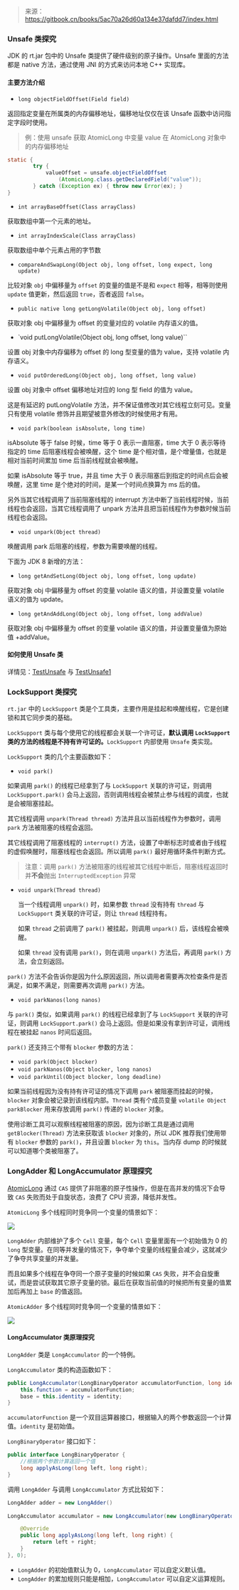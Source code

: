 > 来源：https://gitbook.cn/books/5ac70a26d60a134e37dafdd7/index.html

### Unsafe 类探究

JDK 的 rt.jar 包中的 Unsafe 类提供了硬件级别的原子操作。Unsafe 里面的方法都是 native 方法，通过使用 JNI 的方式来访问本地 C++ 实现库。

#### 主要方法介绍

- `long objectFieldOffset(Field field)`

返回指定变量在所属类的内存偏移地址，偏移地址仅仅在该 Unsafe 函数中访问指定字段时使用。

> 例：使用 unsafe 获取 AtomicLong 中变量 value 在 AtomicLong 对象中的内存偏移地址

```java
static {
        try {
            valueOffset = unsafe.objectFieldOffset
                (AtomicLong.class.getDeclaredField("value"));
        } catch (Exception ex) { throw new Error(ex); }
}
```

- `int arrayBaseOffset(Class arrayClass)`

获取数组中第一个元素的地址。

- `int arrayIndexScale(Class arrayClass)`

获取数组中单个元素占用的字节数 

- `compareAndSwapLong(Object obj, long offset, long expect, long update)`

比较对象 `obj` 中偏移量为 `offset` 的变量的值是不是和 `expect` 相等，相等则使用 `update` 值更新，然后返回 `true`，否者返回 `false`。

- `public native long getLongVolatile(Object obj, long offset)`

获取对象 obj 中偏移量为 offset 的变量对应的 volatile 内存语义的值。

- `void putLongVolatile(Object obj, long offset, long value)``

设置 obj 对象中内存偏移为 offset 的 long 型变量的值为 value，支持 volatile 内存语义。 

- `void putOrderedLong(Object obj, long offset, long value)`

设置 obj 对象中 offset 偏移地址对应的 long 型 field 的值为 value。

这是有延迟的 putLongVolatile 方法，并不保证值修改对其它线程立刻可见。变量只有使用 volatile 修饰并且期望被意外修改的时候使用才有用。 

- `void park(boolean isAbsolute, long time)` 

isAbsolute 等于 false 时候，time 等于 0 表示一直阻塞，time 大于 0 表示等待指定的 time 后阻塞线程会被唤醒，这个 time 是个相对值，是个增量值，也就是相对当前时间累加 time 后当前线程就会被唤醒。

 如果 isAbsolute 等于 true，并且 time 大于 0 表示阻塞后到指定的时间点后会被唤醒，这里 time 是个绝对的时间，是某一个时间点换算为 ms 后的值。

另外当其它线程调用了当前阻塞线程的 interrupt 方法中断了当前线程时候，当前线程也会返回，当其它线程调用了 unpark 方法并且把当前线程作为参数时候当前线程也会返回。 

- `void unpark(Object thread)`

唤醒调用 park 后阻塞的线程，参数为需要唤醒的线程。

下面为 JDK 8 新增的方法：

- `long getAndSetLong(Object obj, long offset, long update)`

获取对象 obj 中偏移量为 offset 的变量 volatile 语义的值，并设置变量 volatile 语义的值为 update。 

- `long getAndAddLong(Object obj, long offset, long addValue)`

获取对象 obj 中偏移量为 offset 的变量 volatile 语义的值，并设置变量值为原始值 +addValue。 

#### 如何使用 Unsafe 类

详情见：[TestUnsafe](https://github.com/Volong/javademo/blob/master/src/main/java/github/io/volong/jcpb/TestUnSafe.java) 与 [TestUnsafe1](https://github.com/Volong/javademo/blob/master/src/main/java/github/io/volong/jcpb/TestUnsafe1.java)

### LockSupport 类探究

`rt.jar` 中的 `LockSupport` 类是个工具类，主要作用是挂起和唤醒线程，它是创建锁和其它同步类的基础。

`LockSupport` 类与每个使用它的线程都会关联一个许可证，**默认调用 `LockSupport` 类的方法的线程是不持有许可证的。**`LockSupport` 内部使用 `Unsafe` 类实现。

`LockSupport` 类的几个主要函数如下：

- `void park()` 

如果调用 `park()` 的线程已经拿到了与 `LockSupport` 关联的许可证，则调用 `LockSupport.park()` 会马上返回，否则调用线程会被禁止参与线程的调度，也就是会被阻塞挂起。

其它线程调用 `unpark(Thread thread)` 方法并且以当前线程作为参数时，调用 `park` 方法被阻塞的线程会返回。

其它线程调用了阻塞线程的 `interrupt()` 方法，设置了中断标志时或者由于线程的虚假唤醒时，阻塞线程也会返回。所以调用 `park()` 最好用循环条件判断方式。

> 注意：调用 `park()` 方法被阻塞的线程被其它线程中断后，阻塞线程返回时并**不会**抛出 `InterruptedException` 异常

- `void unpark(Thread thread)`

  当一个线程调用 `unpark()` 时，如果参数 `thread` 没有持有 `thread` 与 `LockSupport` 类关联的许可证，则让 `thread` 线程持有。

  如果 `thread` 之前调用了 `park()` 被挂起，则调用 `unpark()` 后，该线程会被唤醒。

  如果 `thread` 没有调用 `park()`，则在调用 `unpark()` 方法后，再调用 `park()` 方法，会立刻返回。

`park()` 方法不会告诉你是因为什么原因返回，所以调用者需要再次检查条件是否满足，如果不满足，则需要再次调用 `park()` 方法。

- `void parkNanos(long nanos)`

与 `park()` 类似，如果调用 `park()` 的线程已经拿到了与 `LockSupport` 关联的许可证，则调用 `LockSupport.park()` 会马上返回。但是如果没有拿到许可证，调用线程在被挂起 `nanos` 时间后返回。

`park()` 还支持三个带有 `blocker` 参数的方法：

- `void park(Object blocker)`
- `void parkNanos(Object blocker, long nanos)`
- `void parkUntil(Object blocker, long deadline)`

如果当前线程因为没有持有许可证的情况下调用 `park` 被阻塞而挂起的时候，`blocker` 对象会被记录到该线程内部。`Thread` 类有个成员变量 `volatile Object parkBlocker` 用来存放调用 `park()` 传递的 `blocker` 对象。

使用诊断工具可以观察线程被阻塞的原因，因为诊断工具是通过调用 `getBlocker(Thread)` 方法来获取该 `blocker` 对象的，所以 JDK 推荐我们使用带有 `blocker` 参数的 `park()`，并且设置 `blocker` 为 `this`。当内存 dump 的时候就可以知道哪个类被阻塞了。

### LongAdder 和 LongAccumulator 原理探究

[AtomicLong](https://github.com/Volong/jdk1.8.0_111/blob/master/src/java/util/concurrent/atomic/AtomicLong.java) 通过 `CAS` 提供了非阻塞的原子性操作，但是在高并发的情况下会导致 `CAS` 失败而处于自旋状态，浪费了 CPU 资源，降低并发性。

`AtomicLong` 多个线程同时竞争同一个变量的情景如下：

![](../images/9482403503c7d03d190ab2c4d139d571.png)

`LongAdder` 内部维护了多个 `Cell` 变量，每个 `Cell` 变量里面有一个初始值为 0 的 `long` 型变量。在同等并发量的情况下，争夺单个变量的线程量会减少，这就减少了争夺共享变量的并发量。

而且如果多个线程在争夺同一个原子变量的时候如果 `CAS` 失败，并不会自旋重试，而是尝试获取其它原子变量的锁。最后在获取当前值的时候把所有变量的值累加后再加上 `base` 的值返回。

`AtomicAdder` 多个线程同时竞争同一个变量的情景如下：

![](../images/36bb44bb7b0764ef8fed45d0727c0ede.png)

#### LongAccumulator 类原理探究

`LongAdder` 类是 `LongAccumulator` 的一个特例。

`LongAccumulator` 类的构造函数如下：

```java
public LongAccumulator(LongBinaryOperator accumulatorFunction, long identity) {
    this.function = accumulatorFunction;
    base = this.identity = identity;
}
```

`accumulatorFunction` 是一个双目运算器接口，根据输入的两个参数返回一个计算值。`identity` 是初始值。

`LongBinaryOperator` 接口如下：

```java
public interface LongBinaryOperator {
    //根据两个参数计算返回一个值
    long applyAsLong(long left, long right);
}
```

调用 `LongAdder` 与调用 `LongAccumulator` 方式比较如下：

```java
LongAdder adder = new LongAdder()
    
LongAccumulator accumulator = new LongAccumulator(new LongBinaryOperator() {

	@Override
    public long applyAsLong(long left, long right) {
    	return left + right;
    }
}, 0);
```

- `LongAdder` 的初始值默认为 0，`LongAccumulator` 可以自定义默认值。
- `LongAdder` 的累加规则只能是相加，`LongAccumulator` 可以自定义运算规则。

